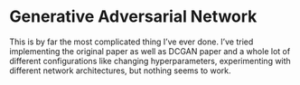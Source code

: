 # Generative Adversarial Network

This is by far the most complicated thing I’ve ever done. I’ve tried implementing the original paper as well as DCGAN paper and a whole lot of different configurations like changing hyperparameters, experimenting with different network architectures, but nothing seems to work.
